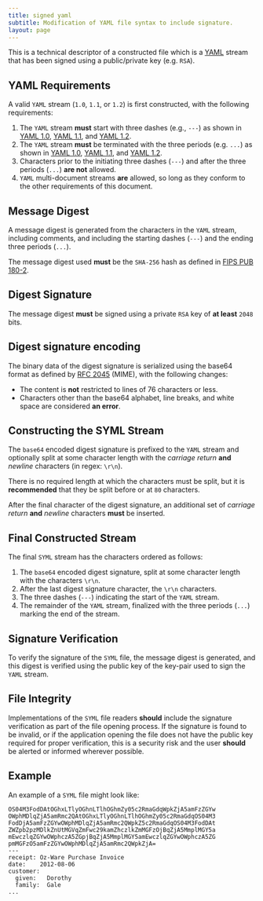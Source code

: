 ```yaml
---
title: signed yaml
subtitle: Modification of YAML file syntax to include signature.
layout: page
---
```



This is a technical descriptor of a constructed file which is a
[YAML][yaml] stream that has been signed using a public/private
key (e.g. `RSA`).

## YAML Requirements

A valid `YAML` stream (`1.0`, `1.1`, or `1.2`) is first constructed, with
the following requirements:

1. The `YAML` stream **must** start with three dashes (e.g., `---`) as shown
	in [YAML 1.0][yaml0dash], [YAML 1.1][yaml1dash], and [YAML 1.2][yaml2dash].
2. The `YAML` stream **must** be terminated with the three periods
	(e.g. `...`) as shown in [YAML 1.0][yaml0dots], [YAML 1.1][yaml1dots],
	and [YAML 1.2][yaml2dots].
3. Characters prior to the initiating three dashes (`---`) and after
	the three periods (`...`) **are not** allowed.
4. `YAML` multi-document streams **are** allowed, so long as they conform
	to the other requirements of this document.

## Message Digest

A message digest is generated from the characters in the `YAML` stream,
including comments, and including the starting dashes (`---`) and the
ending three periods (`...`).

The message digest used **must** be the `SHA-256` hash as defined
in [FIPS PUB 180-2][fips].

## Digest Signature

The message digest **must** be signed using a private `RSA` key of
**at least** `2048` bits.

## Digest signature encoding

The binary data of the digest signature is serialized using the base64 format
as defined by [RFC 2045][rfc2045] (MIME), with the following changes:

* The content is **not** restricted to lines of 76 characters or less.
* Characters other than the base64 alphabet, line breaks, and white
	space are considered **an error**.

## Constructing the SYML Stream

The `base64` encoded digest signature is prefixed to the `YAML`
stream and optionally split at some character length with the
*carriage return* **and** *newline* characters (in regex: `\r\n`).

There is no required length at which the characters must be
split, but it is **recommended** that they be split before or
at `80` characters.

After the final character of the digest signature, an additional set
of *carriage return* **and** *newline* characters **must** be inserted.

## Final Constructed Stream

The final `SYML` stream has the characters ordered as follows:

1. The `base64` encoded digest signature, split at some character
	length with the characters `\r\n`.
2. After the last digest signature character, the `\r\n` characters.
3. The three dashes (`---`) indicating the start of the `YAML` stream.
4. The remainder of the `YAML` stream, finalized with the three
	periods (`...`) marking the end of the stream.

## Signature Verification

To verify the signature of the `SYML` file, the message digest is
generated, and this digest is verified using the public key of the
key-pair used to sign the `YAML` stream.

## File Integrity

Implementations of the `SYML` file readers **should** include the
signature verification as part of the file opening process. If the
signature is found to be invalid, or if the application opening the
file does not have the public key required for proper verification,
this is a security risk and the user **should** be alerted or informed
wherever possible.

## Example

An example of a `SYML` file might look like:

	OS04M3FodDAtOGhxLTlyOGhnLTlhOGhmZy05c2RmaGdqWpkZjA5amFzZGYw
	OWphMDlqZjA5amRmc2QAtOGhxLTlyOGhnLTlhOGhmZy05c2RmaGdqOS04M3
	FodDjA5amFzZGYwOWphMDlqZjA5amRmc2QWpkZ5c2RmaGdqOS04M3FodDAt
	ZWZpb2pzMDlkZnUtMGVqZmFwc29kamZhczlkZmMGFzOjBqZjA5MmplMGY5a
	mEwczlqZGYwOWphczA5ZGpjBqZjA5MmplMGY5amEwczlqZGYwOWphczA5ZG
	pmMGFzO5amFzZGYwOWphMDlqZjA5amRmc2QWpkZjA=
	---
	receipt: Oz-Ware Purchase Invoice
	date:    2012-08-06
	customer:
	  given:   Dorothy
	  family:  Gale
	...

[yaml]: http://www.yaml.org/
[yaml0dots]: http://www.yaml.org/spec/1.0/#id2489959
[yaml1dots]: http://www.yaml.org/spec/1.1/#id857577
[yaml2dots]: http://www.yaml.org/spec/1.2/spec.html#id2760395
[yaml0dash]: http://yaml.org/spec/1.0/#id2489959
[yaml1dash]: http://yaml.org/spec/1.1/#id857577
[yaml2dash]: http://www.yaml.org/spec/1.2/spec.html#id2760395
[fips]: http://csrc.nist.gov/publications/fips/fips180-2/fips180-2.pdf
[radix64]: http://tools.ietf.org/html/rfc4880
[rfc2045]: http://tools.ietf.org/html/rfc2045
